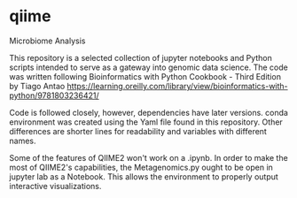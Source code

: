 # qiime
Microbiome Analysis

This repository is a selected collection of jupyter notebooks and Python scripts intended to serve as a gateway into genomic data science.
The code was written following Bioinformatics with Python Cookbook - Third Edition by Tiago Antao https://learning.oreilly.com/library/view/bioinformatics-with-python/9781803236421/

Code is followed closely, however, dependencies have later versions. conda environment was created using the Yaml file found in this repository. Other differences are shorter lines for readability and variables with different names.

Some of the features of QIIME2 won't work on a .ipynb. In order to make the most of QIIME2's capabilities, the Metagenomics.py ought to be open in jupyter lab as a Notebook. This allows the environment to properly output interactive visualizations.

